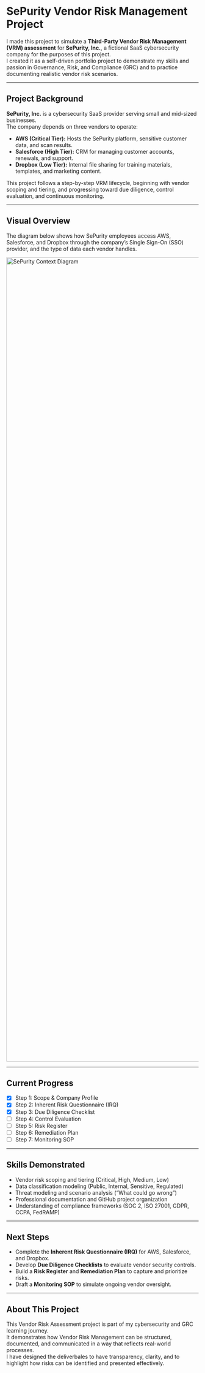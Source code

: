 # SePurity Vendor Risk Management Project

I made this project to simulate a **Third-Party Vendor Risk Management (VRM) assessment** for **SePurity, Inc.**, a fictional SaaS cybersecurity company for the purposes of this project.  
I created it as a self-driven portfolio project to demonstrate my skills and passion in Governance, Risk, and Compliance (GRC) and to practice documenting realistic vendor risk scenarios.

---

## Project Background
**SePurity, Inc.** is a cybersecurity SaaS provider serving small and mid-sized businesses.  
The company depends on three vendors to operate:  
- **AWS (Critical Tier):** Hosts the SePurity platform, sensitive customer data, and scan results.  
- **Salesforce (High Tier):** CRM for managing customer accounts, renewals, and support.  
- **Dropbox (Low Tier):** Internal file sharing for training materials, templates, and marketing content.  

This project follows a step-by-step VRM lifecycle, beginning with vendor scoping and tiering, and progressing toward due diligence, control evaluation, and continuous monitoring.

---

## Visual Overview
The diagram below shows how SePurity employees access AWS, Salesforce, and Dropbox through the company’s Single Sign-On (SSO) provider, and the type of data each vendor handles.  

<img width="3000" height="2100" alt="SePurity Context Diagram" src="https://github.com/user-attachments/assets/f60e444e-f7c7-46d8-b7e5-d339e15492af" />

---

## Current Progress
- [x] Step 1: Scope & Company Profile  
- [x] Step 2: Inherent Risk Questionnaire (IRQ)  
- [x] Step 3: Due Diligence Checklist  
- [ ] Step 4: Control Evaluation  
- [ ] Step 5: Risk Register  
- [ ] Step 6: Remediation Plan  
- [ ] Step 7: Monitoring SOP  

---

## Skills Demonstrated
- Vendor risk scoping and tiering (Critical, High, Medium, Low)  
- Data classification modeling (Public, Internal, Sensitive, Regulated)  
- Threat modeling and scenario analysis (“What could go wrong”)  
- Professional documentation and GitHub project organization  
- Understanding of compliance frameworks (SOC 2, ISO 27001, GDPR, CCPA, FedRAMP)  

---

## Next Steps
- Complete the **Inherent Risk Questionnaire (IRQ)** for AWS, Salesforce, and Dropbox.  
- Develop **Due Diligence Checklists** to evaluate vendor security controls.  
- Build a **Risk Register** and **Remediation Plan** to capture and prioritize risks.  
- Draft a **Monitoring SOP** to simulate ongoing vendor oversight.  

---

## About This Project
This Vendor Risk Assessment project is part of my cybersecurity and GRC learning journey.  
It demonstrates how Vendor Risk Management can be structured, documented, and communicated in a way that reflects real-world processes.  
I have designed the deliverbales to have transparency, clarity, and to highlight how risks can be identified and presented effectively.  
